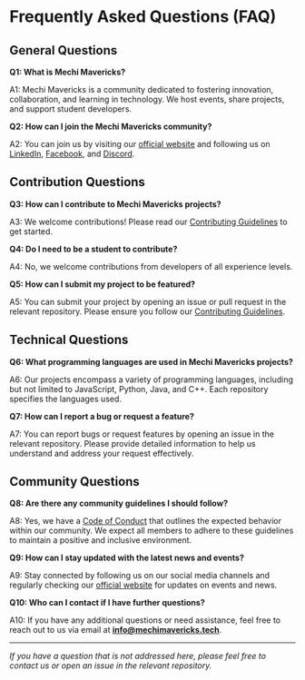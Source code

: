 # Frequently Asked Questions (FAQ)

## General Questions

**Q1: What is Mechi Mavericks?**

A1: Mechi Mavericks is a community dedicated to fostering innovation, collaboration, and learning in technology. We host events, share projects, and support student developers.

**Q2: How can I join the Mechi Mavericks community?**

A2: You can join us by visiting our [official website](https://mechimavericks.tech) and following us on [LinkedIn](https://www.linkedin.com/company/mechi-mavericks), [Facebook](https://www.facebook.com/mechimavericks), and [Discord](https://discord.gg/w44XPXAh).

## Contribution Questions

**Q3: How can I contribute to Mechi Mavericks projects?**

A3: We welcome contributions! Please read our [Contributing Guidelines](Contribution.md) to get started.

**Q4: Do I need to be a student to contribute?**

A4: No, we welcome contributions from developers of all experience levels.

**Q5: How can I submit my project to be featured?**

A5: You can submit your project by opening an issue or pull request in the relevant repository. Please ensure you follow our [Contributing Guidelines](Contribution.md).

## Technical Questions

**Q6: What programming languages are used in Mechi Mavericks projects?**

A6: Our projects encompass a variety of programming languages, including but not limited to JavaScript, Python, Java, and C++. Each repository specifies the languages used.

**Q7: How can I report a bug or request a feature?**

A7: You can report bugs or request features by opening an issue in the relevant repository. Please provide detailed information to help us understand and address your request effectively.

## Community Questions

**Q8: Are there any community guidelines I should follow?**

A8: Yes, we have a [Code of Conduct](CodeOfConduct.md) that outlines the expected behavior within our community. We expect all members to adhere to these guidelines to maintain a positive and inclusive environment.

**Q9: How can I stay updated with the latest news and events?**

A9: Stay connected by following us on our social media channels and regularly checking our [official website](https://mechimavericks.tech) for updates on events and news.

**Q10: Who can I contact if I have further questions?**

A10: If you have any additional questions or need assistance, feel free to reach out to us via email at **info@mechimavericks.tech**.

---

*If you have a question that is not addressed here, please feel free to contact us or open an issue in the relevant repository.*
